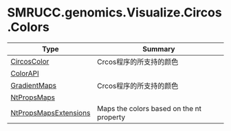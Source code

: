 ﻿
# SMRUCC.genomics.Visualize.Circos.Colors

|Type|Summary|
|----|-------|
|[CircosColor](./CircosColor.md)|Crcos程序的所支持的颜色|
|[ColorAPI](./ColorAPI.md)||
|[GradientMaps](./GradientMaps.md)|Crcos程序的所支持的颜色|
|[NtPropsMaps](./NtPropsMaps.md)||
|[NtPropsMapsExtensions](./NtPropsMapsExtensions.md)|Maps the colors based on the nt property|

